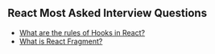 ## React Most Asked Interview Questions

- [What are the rules of Hooks in React?](https://github.com/BekCodingAddict/Front-End/blob/master/Most%20Asked%20Interview%20Questions/React/Questions/1.React-Hooks-Rules.md)
- [What is React Fragment?](https://github.com/BekCodingAddict/Front-End/blob/master/Most%20Asked%20Interview%20Questions/React/Questions/React-Fragment.md)
